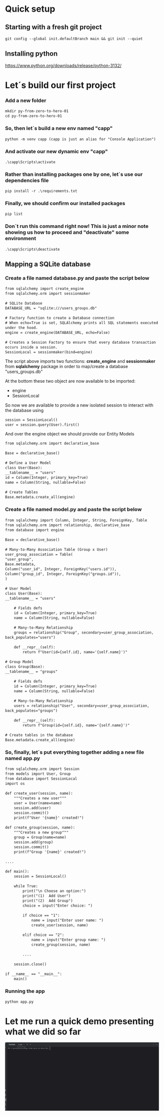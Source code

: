 # Quick setup

## Starting with a fresh git project
```
git config --global init.defaultBranch main && git init --quiet
```

## Installing python
https://www.python.org/downloads/release/python-3132/

# Let´s build our first project

### Add a new folder
```
mkdir py-from-zero-to-hero-01
cd py-from-zero-to-hero-01
```

### So, then let´s build a new env named "capp"
```
python -m venv capp (capp is just an alias for "Console Application")
```

### And activate our new dynamic env "capp"
```
.\capp\Scripts\activate
```

### Rather than installing packages one by one, let´s use our dependencies file
```
pip install -r .\requirements.txt
```

### Finally, we should confirm our installed packages
```
pip list
```

### Don´t run this command right now! This is just a minor note showing us how to proceed and "deactivate" some environment 
```
.\capp\Scripts\deactivate
```

## Mapping a SQLite database

### Create a file named database.py and paste the script below
```
from sqlalchemy import create_engine
from sqlalchemy.orm import sessionmaker

# SQLite Database
DATABASE_URL = "sqlite:///users_groups.db"

# Factory function to create a Database connection
# When echo=True is set, SQLAlchemy prints all SQL statements executed under the hood.
engine = create_engine(DATABASE_URL, echo=False)

# Creates a Session Factory to ensure that every database transaction occurs inside a session.
SessionLocal = sessionmaker(bind=engine)
```

The script above imports two functions: **create_engine** and **sessionmaker** 
from **sqlalchemy** package in order to map/create a database "users_groups.db"

At the bottom these two object are now available to be imported:
- engine
- SessionLocal

So now we are available to provide a new isolated session to interact
with the database using
```
session = SessionLocal()
user = session.query(User).first() 
```

And over the engine object we should provide our Entity Models
```
from sqlalchemy.orm import declarative_base

Base = declarative_base()

# Define a User Model
class User(Base):
__tablename__ = "users"
id = Column(Integer, primary_key=True)
name = Column(String, nullable=False)

# Create Tables
Base.metadata.create_all(engine)
```

### Create a file named model.py and paste the script below
```
from sqlalchemy import Column, Integer, String, ForeignKey, Table
from sqlalchemy.orm import relationship, declarative_base
from database import engine

Base = declarative_base()

# Many-to-Many Association Table (Group x User)
user_group_association = Table(
"user_group",
Base.metadata,
Column("user_id", Integer, ForeignKey("users.id")),
Column("group_id", Integer, ForeignKey("groups.id")),
)

# User Model
class User(Base):
__tablename__ = "users"

    # Fields defs
    id = Column(Integer, primary_key=True)
    name = Column(String, nullable=False)

    # Many-to-Many Relationship
    groups = relationship("Group", secondary=user_group_association, back_populates="users")

    def __repr__(self):
        return f"User(id={self.id}, name='{self.name}')"

# Group Model
class Group(Base):
__tablename__ = "groups"

    # Fields defs
    id = Column(Integer, primary_key=True)
    name = Column(String, nullable=False)

    # Many-to-Many Relationship
    users = relationship("User", secondary=user_group_association, back_populates="groups")

    def __repr__(self):
        return f"Group(id={self.id}, name='{self.name}')"

# Create tables in the database
Base.metadata.create_all(engine)
```

### So, finally, let´s put everything together adding a new file named app.py
```
from sqlalchemy.orm import Session
from models import User, Group
from database import SessionLocal
import os

def create_user(session, name):
    """Creates a new user"""
    user = User(name=name)
    session.add(user)
    session.commit()
    print(f"User '{name}' created!")

def create_group(session, name):
    """Creates a new group"""
    group = Group(name=name)
    session.add(group)
    session.commit()
    print(f"Group '{name}' created!")

....

def main():
    session = SessionLocal()

    while True:
        print("\n Choose an option:")
        print("(1)  Add User")
        print("(2)  Add Group")
        choice = input("Enter choice: ")

        if choice == "1":
            name = input("Enter user name: ")
            create_user(session, name)

        elif choice == "2":
            name = input("Enter group name: ")
            create_group(session, name)

        ....

    session.close()

if __name__ == "__main__":
    main()

```

### Running the app
```
python app.py
```

# Let me run a quick demo presenting what we did so far
![img.png](img.png)

